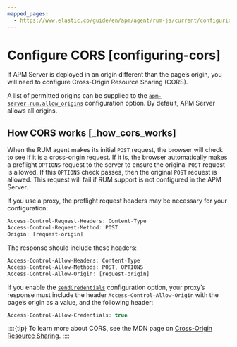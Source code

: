 ```yaml
---
mapped_pages:
  - https://www.elastic.co/guide/en/apm/agent/rum-js/current/configuring-cors.html
---
```


# Configure CORS [configuring-cors]

If APM Server is deployed in an origin different than the page’s origin, you will need to configure Cross-Origin Resource Sharing (CORS).

A list of permitted origins can be supplied to the [`apm-server.rum.allow_origins`](docs-content://solutions/observability/apm/configure-real-user-monitoring-rum.md#apm-rum-allow-origins) configuration option. By default, APM Server allows all origins.


## How CORS works [_how_cors_works]

When the RUM agent makes its initial `POST` request, the browser will check to see if it is a cross-origin request. If it is, the browser automatically makes a preflight `OPTIONS` request to the server to ensure the original `POST` request is allowed. If this `OPTIONS` check passes, then the original `POST` request is allowed. This request will fail if RUM support is not configured in the APM Server.

If you use a proxy, the preflight request headers may be necessary for your configuration:

```js
Access-Control-Request-Headers: Content-Type
Access-Control-Request-Method: POST
Origin: [request-origin]
```

The response should include these headers:

```js
Access-Control-Allow-Headers: Content-Type
Access-Control-Allow-Methods: POST, OPTIONS
Access-Control-Allow-Origin: [request-origin]
```

If you enable the [`sendCredentials`](/reference/configuration.md#send-credentials) configuration option, your proxy’s response must include the header `Access-Control-Allow-Origin` with the page’s origin as a value, and the following header:

```js
Access-Control-Allow-Credentials: true
```

::::{tip}
To learn more about CORS, see the MDN page on [Cross-Origin Resource Sharing](https://developer.mozilla.org/en-US/docs/Web/HTTP/CORS).
::::


